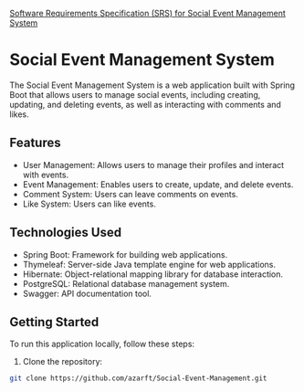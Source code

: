 [Software Requirements Specification (SRS) for Social Event Management System](https://docs.google.com/document/d/1qE3_EzyclBKUVFDYuM6-imBo7M6NvSzyp7WBmrK4j6A/edit?usp=sharing)

# Social Event Management System

The Social Event Management System is a web application built with Spring Boot that allows users to manage social events, including creating, updating, and deleting events, as well as interacting with comments and likes.

## Features

- User Management: Allows users to manage their profiles and interact with events.
- Event Management: Enables users to create, update, and delete events.
- Comment System: Users can leave comments on events.
- Like System: Users can like events.

## Technologies Used

- Spring Boot: Framework for building web applications.
- Thymeleaf: Server-side Java template engine for web applications.
- Hibernate: Object-relational mapping library for database interaction.
- PostgreSQL: Relational database management system.
- Swagger: API documentation tool.

## Getting Started

To run this application locally, follow these steps:

1. Clone the repository:

```bash
git clone https://github.com/azarft/Social-Event-Management.git